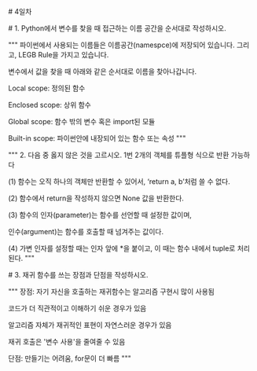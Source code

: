 \# 4일차

\# 1. Python에서 변수를 찾을 때 접근하는 이름 공간을 순서대로 작성하시오.

""" 파이썬에서 사용되는 이름들은 이름공간(namespce)에 저장되어 있습니다. 그리고, LEGB Rule을 가지고 있습니다.



변수에서 값을 찾을 때 아래와 같은 순서대로 이름을 찾아나갑니다.



Local scope: 정의된 함수

Enclosed scope: 상위 함수

Global scope: 함수 밖의 변수 혹은 import된 모듈

Built-in scope: 파이썬안에 내장되어 있는 함수 또는 속성 """



""" 2. 다음 중 옳지 않은 것을 고르시오. 1번 2개의 객체를 튜플형 식으로 반환 가능하다

(1) 함수는 오직 하나의 객체만 반환할 수 있어서, ‘return a, b’처럼 쓸 수 없다.

(2) 함수에서 return을 작성하지 않으면 None 값을 반환한다.

(3) 함수의 인자(parameter)는 함수를 선언할 때 설정한 값이며,

인수(argument)는 함수를 호출할 때 넘겨주는 값이다.

(4) 가변 인자를 설정할 때는 인자 앞에 *을 붙이고, 이 때는 함수 내에서 tuple로 처리된다. """



\# 3. 재귀 함수를 쓰는 장점과 단점을 작성하시오.

""" 장점: 자기 자신을 호출하는 재귀함수는 알고리즘 구현시 많이 사용됨

코드가 더 직관적이고 이해하기 쉬운 경우가 있음

알고리즘 자체가 재귀적인 표현이 자연스러운 경우가 있음

재귀 호출은 '변수 사용'을 줄여줄 수 있음

단점: 만들기는 어려움, for문이 더 빠름 """